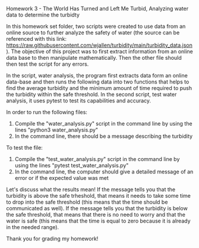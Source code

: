 Homework 3 - The World Has Turned and Left Me Turbid, Analyzing water data to 
determine the turbidty

In this homework set folder, two scripts were created to use data from an online 
source to further analyze the safety of water (the source can be referenced with this link:
 https://raw.githubusercontent.com/wjallen/turbidity/main/turbidity_data.json). 
The objective of this project was to first extract information from an online data base to then manipulate mathematically.
Then the other file should then test the script for any errors.

In the script, water analysis, the program first extracts data form an online 
data-base and then runs the following data into two functions that helps to find the average turbidity and the minimum amount of time required to push the turbidity 
within the safe threshold. In the second script, test water analysis, it uses pytest
to test its capabilities and accuracy.

In order to run the following files:
 
 1) Compile the "water_analysis.py" script in the command line by using the lines
	"python3 water_analysis.py"
 2) In the command line, there should be a message describing the turbidity

To test the file:
 
 1) Compile the "test_water_analysis.py" script in the command line by using the
	lines "pytest test_water_analysis.py"
 2) In the command line, the computer should give a detailed message of an error
	or if the expected value was met

Let's discuss what the results mean! If the message tells you that the turbidity is
above the safe trheshold, that means it needs to take some time to drop into the 
safe threshold (this means that the time should be communicated as well). If the
message tells you that the turbidity is below the safe threshold, that means that
there is no need to worry and that the water is safe (this means that the time is 
equal to zero because it is already in the needed range).

Thank you for grading my homework! 
